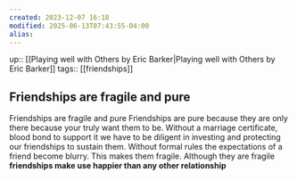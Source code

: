 ```yaml
---
created: 2023-12-07 16:18
modified: 2025-06-13T07:43:55-04:00
alias: 
---
```

up::  [[Playing well with Others by Eric Barker|Playing well with Others by Eric Barker]]
tags:: [[friendships]]

## Friendships are fragile and pure

Friendships are fragile and pure
	Friendships are pure because they are only there because your truly want them to be.
	Without a marriage certificate, blood bond to support it we have to be diligent in investing and protecting our friendships to sustain them.
	Without formal rules the expectations of a friend become blurry. This makes them fragile.
	Although they are fragile **friendships make use happier than any other relationship**


